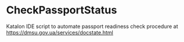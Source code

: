 # CheckPassportStatus
Katalon IDE script to automate passport readiness check procedure at https://dmsu.gov.ua/services/docstate.html
